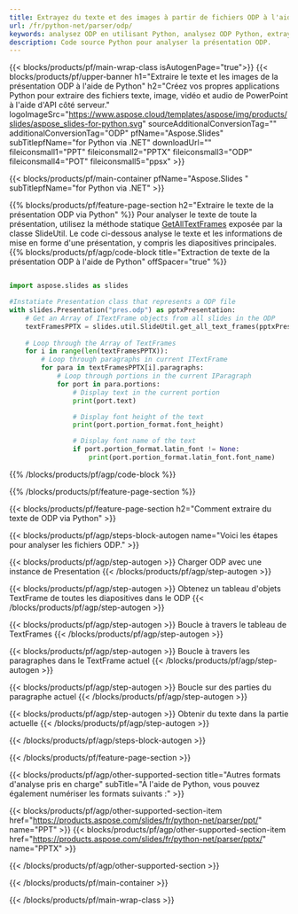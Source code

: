 ```yaml
---
title: Extrayez du texte et des images à partir de fichiers ODP à l'aide de Python
url: /fr/python-net/parser/odp/
keywords: analysez ODP en utilisant Python, analysez ODP Python, extrayez des données de ODP en Python, extrayez du texte de ODP en utilisant Python, extrayez des images de ODP en utilisant Python
description: Code source Python pour analyser la présentation ODP.
---
```


{{< blocks/products/pf/main-wrap-class isAutogenPage="true">}}
{{< blocks/products/pf/upper-banner h1="Extraire le texte et les images de la présentation ODP à l'aide de Python" h2="Créez vos propres applications Python pour extraire des fichiers texte, image, vidéo et audio de PowerPoint à l'aide d'API côté serveur." logoImageSrc="https://www.aspose.cloud/templates/aspose/img/products/slides/aspose_slides-for-python.svg" sourceAdditionalConversionTag="" additionalConversionTag="ODP" pfName="Aspose.Slides" subTitlepfName="for Python via .NET" downloadUrl="" fileiconsmall1="PPT" fileiconsmall2="PPTX" fileiconsmall3="ODP" fileiconsmall4="POT" fileiconsmall5="ppsx" >}}

{{< blocks/products/pf/main-container pfName="Aspose.Slides " subTitlepfName="for Python via .NET" >}}

{{% blocks/products/pf/feature-page-section  h2="Extraire le texte de la présentation ODP via Python" %}}
Pour analyser le texte de toute la présentation, utilisez la méthode statique [GetAllTextFrames](https://reference.aspose.com/slides/python-net/aspose.slides.util/slideutil/) exposée par la classe SlideUtil. Le code ci-dessous analyse le texte et les informations de mise en forme d'une présentation, y compris les diapositives principales.
{{% blocks/products/pf/agp/code-block title="Extraction de texte de la présentation ODP à l'aide de Python" offSpacer="true" %}}

```py

import aspose.slides as slides

#Instatiate Presentation class that represents a ODP file
with slides.Presentation("pres.odp") as pptxPresentation:
    # Get an Array of ITextFrame objects from all slides in the ODP
    textFramesPPTX = slides.util.SlideUtil.get_all_text_frames(pptxPresentation, True)
    
    # Loop through the Array of TextFrames
    for i in range(len(textFramesPPTX)):
	    # Loop through paragraphs in current ITextFrame
        for para in textFramesPPTX[i].paragraphs:
            # Loop through portions in the current IParagraph
            for port in para.portions:
			    # Display text in the current portion
                print(port.text)

    			# Display font height of the text
                print(port.portion_format.font_height)

			    # Display font name of the text
                if port.portion_format.latin_font != None:
                    print(port.portion_format.latin_font.font_name)
```

{{% /blocks/products/pf/agp/code-block %}}

{{% /blocks/products/pf/feature-page-section %}}

{{< blocks/products/pf/feature-page-section  h2="Comment extraire du texte de ODP via Python" >}}

{{< blocks/products/pf/agp/steps-block-autogen name="Voici les étapes pour analyser les fichiers ODP." >}}

{{< blocks/products/pf/agp/step-autogen >}}
Charger ODP avec une instance de Presentation
{{< /blocks/products/pf/agp/step-autogen >}}

{{< blocks/products/pf/agp/step-autogen >}}
Obtenez un tableau d'objets TextFrame de toutes les diapositives dans le ODP
{{< /blocks/products/pf/agp/step-autogen >}}

{{< blocks/products/pf/agp/step-autogen >}}
Boucle à travers le tableau de TextFrames
{{< /blocks/products/pf/agp/step-autogen >}}

{{< blocks/products/pf/agp/step-autogen >}}
Boucle à travers les paragraphes dans le TextFrame actuel
{{< /blocks/products/pf/agp/step-autogen >}}

{{< blocks/products/pf/agp/step-autogen >}}
Boucle sur des parties du paragraphe actuel
{{< /blocks/products/pf/agp/step-autogen >}}

{{< blocks/products/pf/agp/step-autogen >}}
Obtenir du texte dans la partie actuelle
{{< /blocks/products/pf/agp/step-autogen >}}

{{< /blocks/products/pf/agp/steps-block-autogen >}}

{{< /blocks/products/pf/feature-page-section >}}

{{< blocks/products/pf/agp/other-supported-section title="Autres formats d'analyse pris en charge" subTitle="À l'aide de Python, vous pouvez également numériser les formats suivants :" >}}

{{< blocks/products/pf/agp/other-supported-section-item href="https://products.aspose.com/slides/fr/python-net/parser/ppt/" name="PPT" >}}
{{< blocks/products/pf/agp/other-supported-section-item href="https://products.aspose.com/slides/fr/python-net/parser/pptx/" name="PPTX" >}}


{{< /blocks/products/pf/agp/other-supported-section >}}

{{< /blocks/products/pf/main-container >}}
    
{{< /blocks/products/pf/main-wrap-class >}}
